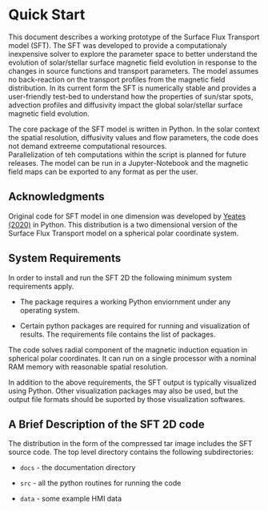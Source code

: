# Quick Start

This document describes a working prototype of the Surface Flux
Transport model (SFT). The SFT was developed to provide a computationaly
inexpensive solver to explore the parameter space to better understand
the evolution of solar/stellar surface magnetic field evolution in response to
the changes in source functions and transport parameters. The model assumes no 
back-reaction on the transport profiles from the magnetic field distribution.
In its current form the SFT is numerically stable and provides a user-friendly test-bed
to understand how the properties of sun/star spots, advection profiles and
diffusivity impact the global solar/stellar surface magnetic field evolution.

The core package of the SFT model is written in Python. In the solar context the spatial resolution, 
diffusivity values and flow parameters, the code does not demand extreeme computational resources.  
Parallelization of teh computations within the script is planned for future releases. 
The model can be run in a Jupyter-Notebook and the magnetic field maps can be exported to any format as per the user.

## Acknowledgments

Original code for SFT model in one dimension was developed by [Yeates (2020)](https://doi.org/10.1007/s11207-020-01688-y) in Python. This distribution is a two dimensional version of the Surface Flux Transport model on a spherical polar coordinate system.

## System Requirements

In order to install and run the SFT 2D the following minimum system
requirements apply.

- The package requires a working Python enviornment under any operating system.

- Certain python packages are required for running and visualization of results.
  The requirements file contains the list of packages.

The code solves radial component of the magnetic induction equation in spherical polar coordinates.
It can run on a single processor with a nominal RAM memory with reasonable spatial resolution.

In addition to the above requirements, the SFT output is typically
visualized using Python. Other visualization packages may also be used,
but the output file formats should be suported by those visualization
softwares.

## A Brief Description of the SFT 2D code

The distribution in the form of the compressed tar image includes the
SFT source code. The top level directory contains the following
subdirectories:

- `docs` - the documentation directory

- `src` - all the python routines for running the code

- `data` - some example HMI data
